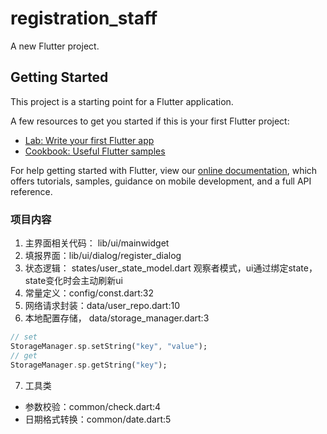 # registration_staff

A new Flutter project.

## Getting Started

This project is a starting point for a Flutter application.

A few resources to get you started if this is your first Flutter project:

- [Lab: Write your first Flutter app](https://flutter.dev/docs/get-started/codelab)
- [Cookbook: Useful Flutter samples](https://flutter.dev/docs/cookbook)

For help getting started with Flutter, view our
[online documentation](https://flutter.dev/docs), which offers tutorials,
samples, guidance on mobile development, and a full API reference.



### 项目内容
1. 主界面相关代码： lib/ui/mainwidget
2. 填报界面：lib/ui/dialog/register_dialog
3. 状态逻辑： states/user_state_model.dart 观察者模式，ui通过绑定state，state变化时会主动刷新ui
4. 常量定义：config/const.dart:32
5. 网络请求封装：data/user_repo.dart:10
6. 本地配置存储， data/storage_manager.dart:3
```dart
// set
StorageManager.sp.setString("key", "value");
// get
StorageManager.sp.getString("key");
```
7. 工具类
- 参数校验：common/check.dart:4
- 日期格式转换：common/date.dart:5
